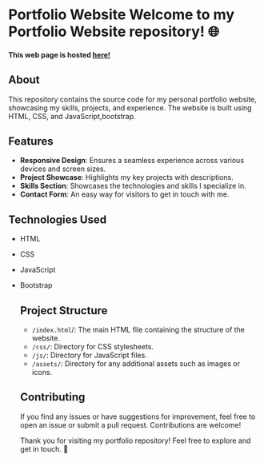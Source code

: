 # Portfolio Website Welcome to my Portfolio Website repository! 🌐
#### This web page is hosted [here!](https://bhalekar2410.github.io/PORTFOLIO/)

## About

This repository contains the source code for my personal portfolio website, showcasing my skills, projects, and experience. The website is built using HTML, CSS, and JavaScript,bootstrap.

## Features

- **Responsive Design**: Ensures a seamless experience across various devices and screen sizes.
- **Project Showcase**: Highlights my key projects with descriptions.
- **Skills Section**: Showcases the technologies and skills I specialize in.
- **Contact Form**: An easy way for visitors to get in touch with me.

## Technologies Used

- HTML
- CSS
- JavaScript
- Bootstrap

  ## Project Structure

  - `/index.html`/: The main HTML file containing the structure of the website.
  - `/css/`: Directory for CSS stylesheets.
  - `/js/`: Directory for JavaScript files.
  - `/assets/`: Directory for any additional assets such as images or icons.

  ## Contributing

  If you find any issues or have suggestions for improvement, feel free to open an issue or submit a pull request. Contributions are welcome!

 

  Thank you for visiting my portfolio repository! Feel free to explore and get in touch. 👋
